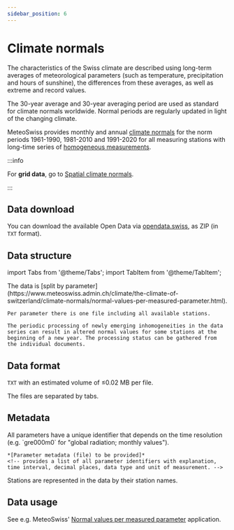 ```yaml
---
sidebar_position: 6
---
```


# Climate normals

The characteristics of the Swiss climate are described using long-term averages of meteorological parameters (such as temperature, precipitation and hours of sunshine), the differences from these averages, as well as extreme and record values. 

The 30-year average and 30-year averaging period are used as standard for climate normals worldwide. Normal periods are regularly updated in light of the changing climate.

MeteoSwiss provides monthly and annual [climate normals](https://www.meteoswiss.admin.ch/climate/the-climate-of-switzerland/climate-normals.html) for the norm periods 1961-1990, 1981-2010 and 1991-2020 for all measuring stations with long-time series of [homogeneous measurements](/c-climate-data/c1-climate-stations_homogeneous).

:::info

For **grid data**, go to [Spatial climate normals](/c-climate-data/c7-spatial-climate-normals).

:::

## Data download

You can download the available Open Data via [opendata.swiss](https://opendata.swiss/en/dataset/klimanormwerte/resource/e80497da-0ffb-4437-87bb-3d72e3296349), as ZIP (in `TXT` format).

## Data structure

import Tabs from '@theme/Tabs';
import TabItem from '@theme/TabItem';

<Tabs queryString="data-structure">
  <TabItem value="files-per-parameter" label="Files per parameter">
    The data is [split by parameter](https://www.meteoswiss.admin.ch/climate/the-climate-of-switzerland/climate-normals/normal-values-per-measured-parameter.html). 
    
    Per parameter there is one file including all available stations.

    The periodic processing of newly emerging inhomogeneities in the data series can result in altered normal values for some stations at the beginning of a new year. The processing status can be gathered from the individual documents.
  </TabItem>
</Tabs>

## Data format

`TXT` with an estimated volume of ≤0.02 MB per file.

The files are separated by tabs. 

## Metadata

<Tabs queryString="metadata">
  <TabItem value="parameters" label="Parameter">
    All parameters have a unique identifier that depends on the time resolution (e.g. `gre000m0` for "global radiation; monthly values").
    
    *[Parameter metadata (file) to be provided]*
    <!-- provides a list of all parameter identifiers with explanation, time interval, decimal places, data type and unit of measurement. -->
  </TabItem>
  <TabItem value="stations" label="Stations">
    Stations are represented in the data by their station names.
  </TabItem>
</Tabs>

## Data usage

See e.g. MeteoSwiss' [Normal values per measured parameter](https://www.meteoswiss.admin.ch/services-and-publications/applications/ext/climate-normtables.html#https%3A%2F%2Fservice.meteoswiss.ch%2Fproductbrowser%2FproductDisplay%2Fclimate-normtables%3Flang=en) application.
